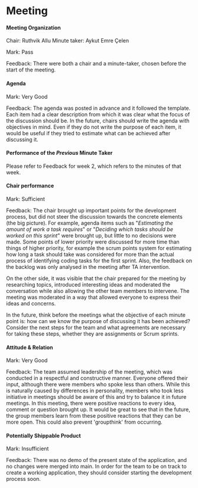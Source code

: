 # Meeting

#### Meeting Organization

Chair: Ruthvik Allu
Minute taker: Aykut Emre Çelen

Mark: Pass

Feedback: There were both a chair and a minute-taker, chosen before the start of the meeting.

#### Agenda 

Mark: Very Good

Feedback: The agenda was posted in advance and it followed the template. Each item had a clear description from which it was clear what the focus of the discussion should be. In the future, chairs should write the agenda with objectives in mind. Even if they do not write the purpose of each item, it would be useful if they tried to estimate what can be achieved after discussing it.

#### Performance of the *Previous* Minute Taker

Please refer to Feedback for week 2, which refers to the minutes of that week.

#### Chair performance

Mark: Sufficient

Feedback: The chair brought up important points for the development process, but did not steer the discussion towards the concrete elements (the big picture). For example, agenda items such as "*Estimating the amount of work a task requires*" or "*Deciding which tasks should be worked on this sprint*" were brought up, but little to no decisions were made. Some points of lower priority were discussed for more time than things of higher priority, for example the scrum points system for estimating how long a task should take was considered for more than the actual process of identifying coding tasks for the first sprint. Also, the feedback on the backlog was only analysed in the meeting after TA intervention. 

On the other side, it was visible that the chair prepared for the meeting by researching topics, introduced interesting ideas and moderated the conversation while also allowing the other team members to intervene. The meeting was moderated in a way that allowed everyone to express their ideas and concerns. 

In the future, think before the meetings what the objective of each minute point is: how can we know the purpose of discussing it has been achieved? Consider the next steps for the team and what agreements are necessary for taking these steps, whether they are assignments or Scrum sprints.

#### Attitude & Relation

Mark: Very Good

Feedback: The team assumed leadership of the meeting, which was conducted in a respectful and constructive manner. Everyone offered their input, although there were members who spoke less than others. While this is naturally caused by differences in personality, members who took less initiative in meetings should be aware of this and try to balance it in future meetings. In this meeting, there were positive reactions to every idea, comment or question brought up. It would be great to see that in the future, the group members learn from these positive reactions that they can be more open. This could also prevent 'groupthink' from occurring.

#### Potentially Shippable Product

Mark: Insufficient

Feedback: There was no demo of the present state of the application, and no changes were merged into main. In order for the team to be on track to create a working application, they should consider starting the development process soon.




